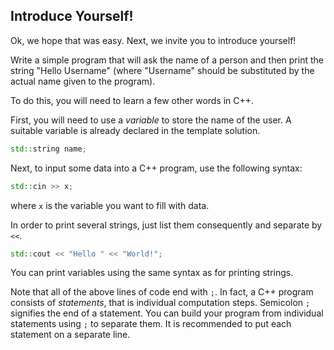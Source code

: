 ## Introduce Yourself!
 
Ok, we hope that was easy. 
Next, we invite you to introduce yourself!

Write a simple program that will ask the name of a person
and then print the string "Hello Username" 
(where "Username" should be substituted by the actual name given to the program).

To do this, you will need to learn a few other words in C++.

First, you will need to use a _variable_ to store the name of the user. 
A suitable variable is already declared in the template solution. 

```c++
std::string name;
```

Next, to input some data into a C++ program, use the following syntax:

```c++
std::cin >> x;
```

where `x` is the variable you want to fill with data.

In order to print several strings, 
just list them consequently and separate by `<<`.

```c++
std::cout << "Hello " << "World!";
```

You can print variables using the same syntax as for printing strings.

Note that all of the above lines of code end with `;`.
In fact, a C++ program consists of _statements_, 
that is individual computation steps.
Semicolon `;` signifies the end of a statement.
You can build your program from individual statements 
using `;` to separate them. It is recommended to put each 
statement on a separate line.